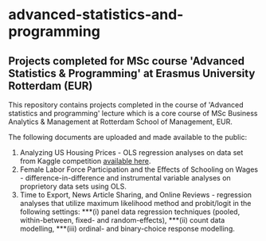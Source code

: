 # advanced-statistics-and-programming
## Projects completed for MSc course 'Advanced Statistics &amp; Programming' at Erasmus University Rotterdam (EUR)

This repository contains projects completed in the course of 'Advanced statistics and programming' lecture which is a core course of MSc Business Analytics & Management at Rotterdam School of Management, EUR.

The following documents are uploaded and made available to the public:

1. Analyzing US Housing Prices - OLS regression analyses on data set from Kaggle competition [available here](https://www.kaggle.com/competitions/home-data-for-ml-course/overview).
2. Female Labor Force Participation and the Effects of Schooling on Wages - difference-in-difference and instrumental variable analyses on proprietory data sets using OLS.
3. Time to Export, News Article Sharing, and Online Reviews - regression analyses that utilize maximum likelihood method and probit/logit in the following settings:
***(i) panel data regression techniques (pooled, within-between, fixed- and random-effects), 
***(ii) count data modelling, 
***(iii) ordinal- and binary-choice response modelling.






